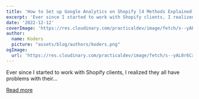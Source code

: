 ```yaml
---
title: 'How to Set up Google Analytics on Shopify [4 Methods Explained]'
excerpt: 'Ever since I started to work with Shopify clients, I realized they all have problems with their...'
date: '2022-12-12'
coverImage: 'https://res.cloudinary.com/practicaldev/image/fetch/s--yAL0r6Cx--/c_imagga_scale,f_auto,fl_progressive,h_420,q_auto,w_1000/https://dev-to-uploads.s3.amazonaws.com/uploads/articles/y1dwm2rv2p3nspf7u9xy.png'
author:
  name: Koders
  picture: "assets/blog/authors/koders.png"
ogImage:
  url: 'https://res.cloudinary.com/practicaldev/image/fetch/s--yAL0r6Cx--/c_imagga_scale,f_auto,fl_progressive,h_420,q_auto,w_1000/https://dev-to-uploads.s3.amazonaws.com/uploads/articles/y1dwm2rv2p3nspf7u9xy.png'
---
```


Ever since I started to work with Shopify clients, I realized they all have problems with their...

[Read more](https://dev.to/gloriamaldonado/how-to-set-up-google-analytics-on-shopify-4-methods-explained-433b)
